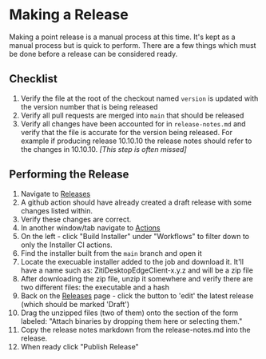 # Making a Release

Making a point release is a manual process at this time. It's kept as a manual process but is quick to perform. There are a few things which must be done before a release can be considered ready.

## Checklist

1. Verify the file at the root of the checkout named `version` is updated with the version number that is being released
1. Verify all pull requests are merged into `main` that should be released
1. Verify all changes have been accounted for in `release-notes.md` and verify that the file is accurate for the version being released. For example if producing release 10.10.10 the release notes should refer to the changes in 10.10.10. *[This step is often missed]*

## Performing the Release

1. Navigate to [Releases](https://github.com/openziti/desktop-edge-win/releases)
1. A github action should have already created a draft release with some changes listed within.
1. Verify these changes are correct.
1. In another window/tab navigate to [Actions](https://github.com/openziti/desktop-edge-win/actions)
1. On the left - click "Build Installer" under "Workflows" to filter down to only the Installer CI actions.
1. Find the installer built from the `main` branch and open it
1. Locate the execuable installer added to the job and download it. It'll have a name such as: ZitiDesktopEdgeClient-x.y.z and will be a zip file
1. After downloading the zip file, unzip it somewhere and verify there are two different files: the executable and a hash
1. Back on the [Releases](https://github.com/openziti/desktop-edge-win/releases) page - click the button to 'edit' the latest release (which should be marked 'Draft')
1. Drag the unzipped files (two of them) onto the section of the form labeled: "Attach binaries by dropping them here or selecting them."
1. Copy the release notes markdown from the release-notes.md into the release.
1. When ready click "Publish Release"